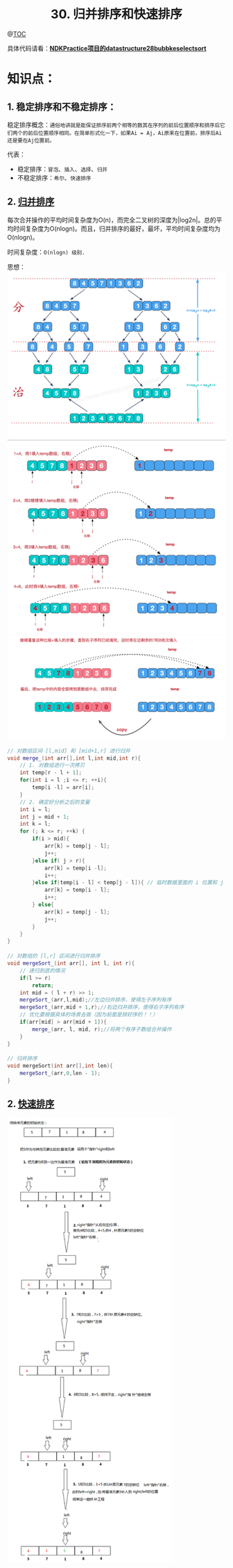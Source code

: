 # <center>30. 归并排序和快速排序<center>
@[TOC](数据结构和算法)

具体代码请看：**[NDKPractice项目的datastructure28bubbkeselectsort](https://github.com/EastUp/NDKPractice/tree/master/datastructure28bubbkeselectsort)**

# 知识点：

## 1. 稳定排序和不稳定排序：

稳定排序概念：`通俗地讲就是能保证排序前两个相等的数其在序列的前后位置顺序和排序后它们两个的前后位置顺序相同。在简单形式化一下，如果Ai = Aj，Ai原来在位置前，排序后Ai还是要在Aj位置前。`

代表：
- 稳定排序：`冒泡`、`插入`、`选择`、`归并`
- 不稳定排序：`希尔`、`快速排序`


## 2. [归并排序](https://www.cnblogs.com/chengxiao/p/6194356.html)

每次合并操作的平均时间复杂度为O(n)，而完全二叉树的深度为|log2n|。总的平均时间复杂度为O(nlogn)。而且，归并排序的最好，最坏，平均时间复杂度均为O(nlogn)。

时间复杂度：`O(nlogn) 级别.`

思想：
![](归并排序1.png)
![](归并排序2.png)
![](归并排序3.png)

```c++
// 对数组区间 [l,mid] 和 [mid+1,r] 进行归并
void merge_(int arr[],int l,int mid,int r){
    // 1. 对数组进行一次拷贝
    int temp[r - l + 1];
    for(int i = l ;i <= r; ++i){
        temp[i -l] = arr[i];
    }
    // 2. 确定好分析之后的变量
    int i = l;
    int j = mid + 1;
    int k = l;
    for (; k <= r; ++k) {
        if(i > mid){
            arr[k] = temp[j - l];
            j++;
        }else if( j > r){
            arr[k] = temp[i -l];
            i++;
        }else if(temp[i - l] < temp[j - l]){ // 临时数据里面的 i 位置和 j 位置去比较
            arr[k] = temp[i - l];
            i++;
        } else{
            arr[k] = temp[j - l];
            j++;
        }
    }
}

// 对数组的 [l,r] 区间进行归并排序
void mergeSort_(int arr[], int l, int r){
    // 递归到底的情况
    if(l >= r)
        return;
    int mid = ( l + r) >> 1;
    mergeSort_(arr,l,mid);//左边归并排序，使得左子序列有序
    mergeSort_(arr,mid + 1,r);//右边归并排序，使得右子序列有序
    // 优化要根据具体的场景去做（因为前面是排好序的！！）
    if(arr[mid] > arr[mid + 1]){
        merge_(arr, l, mid, r);//将两个有序子数组合并操作
    }
}

// 归并排序
void mergeSort(int arr[],int len){
    mergeSort_(arr,0,len - 1);
}
```

## 2. [快速排序](https://www.cnblogs.com/MOBIN/p/4681369.html)

![](快速排序.png)

















